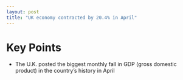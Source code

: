 ```yaml
---
layout: post
title: "UK economy contracted by 20.4% in April"
---
```

# Key Points
* The U.K. posted the biggest monthly fall in GDP (gross domestic product) in the country’s history in April




[1]: https://www.cnbc.com/2020/06/12/coronavirus-uk-gdp-falls-in-april.html "The U.K. posted the biggest monthly fall"
